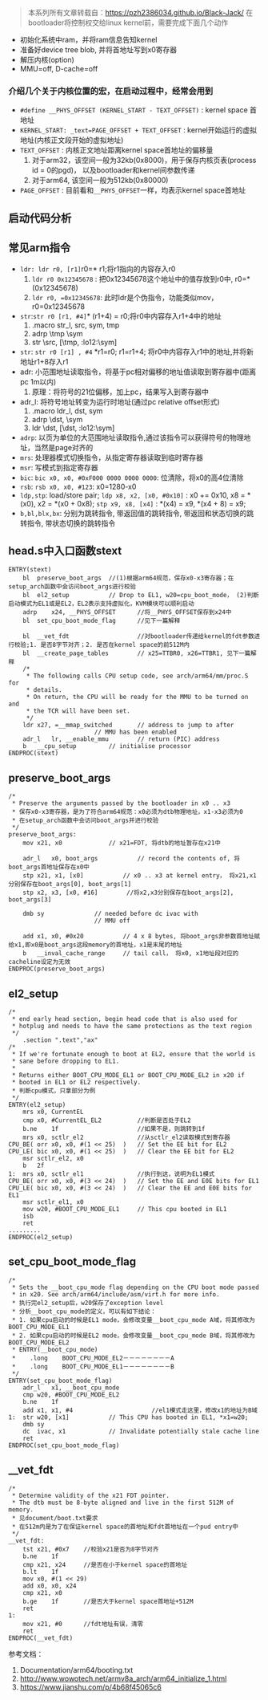> 本系列所有文章转载自：https://pzh2386034.github.io/Black-Jack/
> 在bootloader将控制权交给linux kernel前，需要完成下面几个动作

- 初始化系统中ram，并将ram信息告知kernel
- 准备好device tree blob, 并将首地址写到x0寄存器
- 解压内核(option)
- MMU=off, D-cache=off

### 介绍几个关于内核位置的宏，在启动过程中，经常会用到

- `#define __PHYS_OFFSET (KERNEL_START - TEXT_OFFSET)` : kernel space 首地址
- `KERNEL_START: _text=PAGE_OFFSET + TEXT_OFFSET` : kernel开始运行的虚拟地址(内核正文段开始的虚拟地址)
- `TEXT_OFFSET` : 内核正文地址距离kernel space首地址的偏移量
  1. 对于arm32，该空间一般为32kb(0x8000)，用于保存内核页表(process id = 0的pgd)， 以及bootloader和kernel间参数传递
  2. 对于arm64, 该空间一般为512kb(0x80000)
- `PAGE_OFFSET` : 目前看和`__PHYS_OFFSET`一样，均表示kernel space首地址

## 启动代码分析

## 常见arm指令

- `ldr: ldr r0, [r1]`r0=* r1;将r1指向的内容存入r0
  1. `ldr r0 0x12345678` : 把0x12345678这个地址中的值存放到r0中, r0=*(0x12345678)
  2. `ldr r0, =0x12345678`: 此时ldr是个伪指令，功能类似mov，r0=0x12345678
- `str`:`str r0 [r1, #4]`\* (r1+4) = r0;将r0中内容存入r1+4中的地址
  1. .macro str_l, src, sym, tmp
  2. adrp \tmp \sym
  3. str \src, [\tmp, :lo12:\sym]
- `str`: `str r0 [r1] , #4` *r1=r0; r1=r1+4; 将r0中内容存入r1中的地址,并将新地址r1+8存入r1
- adr: 小范围地址读取指令，将基于pc相对偏移的地址值读取到寄存器中(距离pc 1m以内)
  1. 原理：将符号的21位偏移，加上pc，结果写入到寄存器中
- adr_l: 将符号地址转变为运行时地址(通过pc relative offset形式)
  1. .macro ldr_l, dst, sym
  2. adrp \dst, \sym
  3. ldr \dst, [\dst, :lo12:\sym]
- `adrp`: 以页为单位的大范围地址读取指令,通过该指令可以获得符号的物理地址，当然是page对齐的
- `mrs`: 处理器模式切换指令，从指定寄存器读取到临时寄存器
- `msr`: 写模式到指定寄存器
- `bic`: `bic x0, x0, #0xF000 0000 0000 0000`: 位清除，将x0的高4位清除
- `rsb`: `rsb x0, x0, #123`: x0=1280-x0
- `ldp,stp`: load/store pair; `ldp x8, x2, [x0, #0x10]` : x0 += 0x10, x8 = *(x0), x2 = *(x0 + 0x8); `stp x9, x8, [x4]` : *(x4) = x9, *(x4 + 8) = x9;
- `b,bl,blx,bx`: 分别为跳转指令, 带返回值的跳转指令, 带返回和状态切换的跳转指令, 带状态切换的跳转指令

## head.s中入口函数stext

```assembly
ENTRY(stext)
	bl	preserve_boot_args  //(1)根据arm64规范，保存x0-x3寄存器；在setup_arch函数中会访问boot_args进行校验
	bl	el2_setup			// Drop to EL1, w20=cpu_boot_mode， (2)判断启动模式为EL1或是EL2，EL2表示支持虚拟化，KVM模块可以顺利启动
	adrp	x24, __PHYS_OFFSET      //将__PHYS_OFFSET保存到x24中
	bl	set_cpu_boot_mode_flag      //见下一篇解释

	bl	__vet_fdt                   //对bootloader传递给kernel的fdt参数进行校验;1. 是否8字节对齐；2. 是否在kernel space的前512M内
	bl	__create_page_tables		// x25=TTBR0, x26=TTBR1, 见下一篇解释
	/*
	 * The following calls CPU setup code, see arch/arm64/mm/proc.S for
	 * details.
	 * On return, the CPU will be ready for the MMU to be turned on and
	 * the TCR will have been set.
	 */
	ldr	x27, =__mmap_switched		// address to jump to after
						// MMU has been enabled
	adr_l	lr, __enable_mmu		// return (PIC) address
	b	__cpu_setup			// initialise processor
ENDPROC(stext)
```

## preserve_boot_args

```assembly
/*
 * Preserve the arguments passed by the bootloader in x0 .. x3
 * 保存x0-x3寄存器，是为了符合arm64规范：x0必须为dtb物理地址，x1-x3必须为0
 * 在setup_arch函数中会访问boot_args并进行校验
 */
preserve_boot_args:
	mov	x21, x0				// x21=FDT, 将dtb的地址暂存在x21中

	adr_l	x0, boot_args			// record the contents of, 将boot_args首地址保存在x0中
	stp	x21, x1, [x0]			// x0 .. x3 at kernel entry， 将x21,x1分别保存在boot_args[0], boot_args[1]
	stp	x2, x3, [x0, #16]        //将x2,x3分别保存在boot_args[2], boot_args[3]

	dmb	sy				// needed before dc ivac with
						// MMU off

	add	x1, x0, #0x20			// 4 x 8 bytes, 将boot_args非参数首地址赋给x1,即x0是boot_args这段memory的首地址，x1是末尾的地址
	b	__inval_cache_range		// tail call， 将x0, x1地址段对应的cacheline设定为无效
ENDPROC(preserve_boot_args)
```

## el2_setup

```unix-assembly
/*
 * end early head section, begin head code that is also used for
 * hotplug and needs to have the same protections as the text region
 */
	.section ".text","ax"
/*
 * If we're fortunate enough to boot at EL2, ensure that the world is
 * sane before dropping to EL1.
 *
 * Returns either BOOT_CPU_MODE_EL1 or BOOT_CPU_MODE_EL2 in x20 if
 * booted in EL1 or EL2 respectively.
 * 判断cpu模式，只拿部分为例
 */
ENTRY(el2_setup)
	mrs	x0, CurrentEL               
	cmp	x0, #CurrentEL_EL2          //判断是否处于EL2
	b.ne	1f                      //如果不是，则跳转到1f
	mrs	x0, sctlr_el2               //从sctlr_el2读取模式到寄存器
CPU_BE(	orr	x0, x0, #(1 << 25)	)	// Set the EE bit for EL2
CPU_LE(	bic	x0, x0, #(1 << 25)	)	// Clear the EE bit for EL2
	msr	sctlr_el2, x0
	b	2f
1:	mrs	x0, sctlr_el1               //执行到这，说明为EL1模式
CPU_BE(	orr	x0, x0, #(3 << 24)	)	// Set the EE and E0E bits for EL1
CPU_LE(	bic	x0, x0, #(3 << 24)	)	// Clear the EE and E0E bits for EL1
	msr	sctlr_el1, x0
	mov	w20, #BOOT_CPU_MODE_EL1		// This cpu booted in EL1
	isb
	ret
.........
ENDPROC(el2_setup)
```

## set_cpu_boot_mode_flag

```unix-assembly
/*
 * Sets the __boot_cpu_mode flag depending on the CPU boot mode passed
 * in x20. See arch/arm64/include/asm/virt.h for more info.
 * 执行完el2_setup后，w20保存了exception level
 * 分析__boot_cpu_mode的定义，可以有如下结论：
 * 1. 如果cpu启动的时候是EL1 mode，会修改变量__boot_cpu_mode A域，将其修改为BOOT_CPU_MODE_EL1
 * 2. 如果cpu启动的时候是EL2 mode，会修改变量__boot_cpu_mode B域，将其修改为BOOT_CPU_MODE_EL2
 * ENTRY(__boot_cpu_mode)
 *    .long    BOOT_CPU_MODE_EL2－－－－－－－－A
 *    .long    BOOT_CPU_MODE_EL1－－－－－－－－B
 */
ENTRY(set_cpu_boot_mode_flag)
	adr_l	x1, __boot_cpu_mode
	cmp	w20, #BOOT_CPU_MODE_EL2
	b.ne	1f                              
	add	x1, x1, #4                      //el1模式走这里，修改x1的地址为B域
1:	str	w20, [x1]			// This CPU has booted in EL1, *x1=w20;
	dmb	sy
	dc	ivac, x1			// Invalidate potentially stale cache line
	ret
ENDPROC(set_cpu_boot_mode_flag)
```

## __vet_fdt

```unix-assembly
/*
 * Determine validity of the x21 FDT pointer.
 * The dtb must be 8-byte aligned and live in the first 512M of memory.
 * 见document/boot.txt要求
 * 在512m内是为了在保证kernel space的首地址和fdt首地址在一个pud entry中
 */
__vet_fdt:
	tst	x21, #0x7    //校验x21是否为8字节对齐
	b.ne	1f
	cmp	x21, x24     //是否在小于kernel space的首地址
	b.lt	1f
	mov	x0, #(1 << 29)
	add	x0, x0, x24
	cmp	x21, x0
	b.ge	1f       //是否大于kernel space首地址+512M
	ret
1:
	mov	x21, #0      //fdt地址有误，清零
	ret
ENDPROC(__vet_fdt)
```

参考文档：

1. Documentation/arm64/booting.txt
2. http://www.wowotech.net/armv8a_arch/arm64_initialize_1.html
3. https://www.jianshu.com/p/4b68f45065c6

